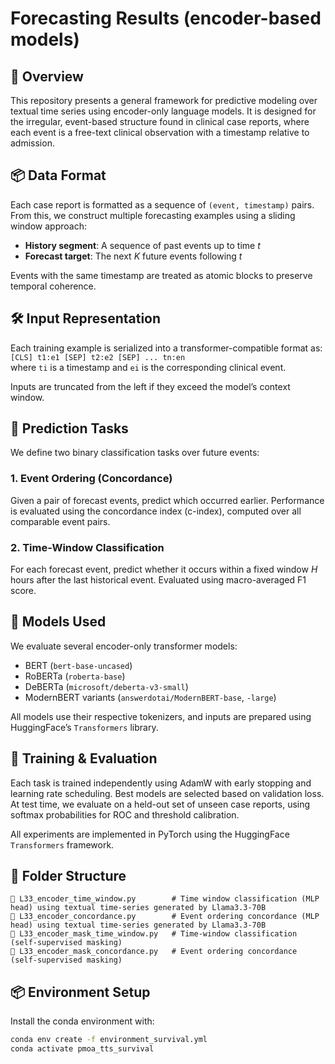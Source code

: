 # Forecasting Results (encoder-based models)

## 🧠 Overview

This repository presents a general framework for predictive modeling over textual time series using encoder-only language models. It is designed for the irregular, event-based structure found in clinical case reports, where each event is a free-text clinical observation with a timestamp relative to admission.

## 📦 Data Format

Each case report is formatted as a sequence of `(event, timestamp)` pairs. From this, we construct multiple forecasting examples using a sliding window approach:
- **History segment**: A sequence of past events up to time *t*
- **Forecast target**: The next *K* future events following *t*

Events with the same timestamp are treated as atomic blocks to preserve temporal coherence.

## 🛠 Input Representation

Each training example is serialized into a transformer-compatible format as:  
`[CLS] t1:e1 [SEP] t2:e2 [SEP] ... tn:en`  
where `ti` is a timestamp and `ei` is the corresponding clinical event.

Inputs are truncated from the left if they exceed the model’s context window.

## 🧪 Prediction Tasks

We define two binary classification tasks over future events:

### 1. Event Ordering (Concordance)
Given a pair of forecast events, predict which occurred earlier. Performance is evaluated using the concordance index (c-index), computed over all comparable event pairs.

### 2. Time-Window Classification
For each forecast event, predict whether it occurs within a fixed window *H* hours after the last historical event. Evaluated using macro-averaged F1 score.

## 🤖 Models Used

We evaluate several encoder-only transformer models:
- BERT (`bert-base-uncased`)
- RoBERTa (`roberta-base`)
- DeBERTa (`microsoft/deberta-v3-small`)
- ModernBERT variants (`answerdotai/ModernBERT-base`, `-large`)

All models use their respective tokenizers, and inputs are prepared using HuggingFace’s `Transformers` library.

## 🚀 Training & Evaluation

Each task is trained independently using AdamW with early stopping and learning rate scheduling. Best models are selected based on validation loss. At test time, we evaluate on a held-out set of unseen case reports, using softmax probabilities for ROC and threshold calibration.

All experiments are implemented in PyTorch using the HuggingFace `Transformers` framework.


## 📁 Folder Structure
```
📄 L33_encoder_time_window.py        # Time window classification (MLP head) using textual time-series generated by Llama3.3-70B
📄 L33_encoder_concordance.py        # Event ordering concordance (MLP head) using textual time-series generated by Llama3.3-70B
📄 L33_encoder_mask_time_window.py   # Time-window classification (self-supervised masking) 
📄 L33_encoder_mask_concordance.py   # Event ordering concordance (self-supervised masking) 
```

## 📦 Environment Setup

Install the conda environment with:

```bash
conda env create -f environment_survival.yml
conda activate pmoa_tts_survival
```
